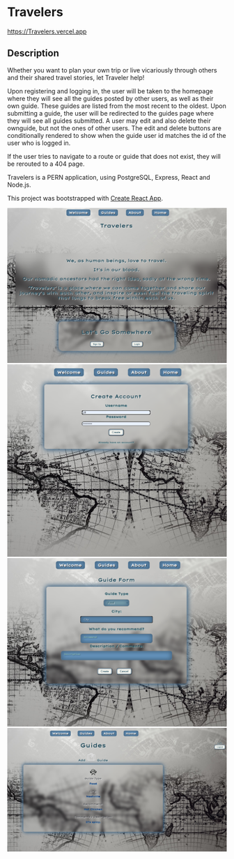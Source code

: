 # Travelers

https://Travelers.vercel.app


## Description

Whether you want to plan your own trip or live vicariously through others and their shared travel stories, let Traveler help!

Upon registering and logging in, the user will be taken to the homepage where they will see all the guides posted by other users, as well as their own guide. These guides are listed from the most recent to the oldest. Upon submitting a guide, the user will be redirected to the guides page where they will see all guides submitted. A user may edit and also delete their ownguide, but not the ones of other users. The edit and delete buttons are conditionally rendered to show when the guide user id matches the id of the user who is logged in.

If the user tries to navigate to a route or guide that does not exist, they will be rerouted to a 404 page.

Travelers is a PERN application, using PostgreSQL, Express, React and Node.js.

This project was bootstrapped with [Create React App](https://github.com/facebook/create-react-app).


![1](./src/images/screen/1.png)
![2](./src/images/screen/2.png)
![3](./src/images/screen/3.png)
![4](./src/images/screen/4.png)
